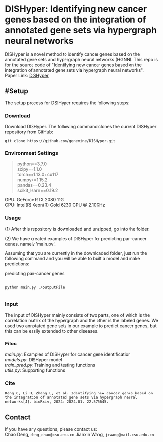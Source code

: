 # DISHyper: Identifying new cancer genes based on the integration of annotated gene sets via hypergraph neural networks
DISHyper is a novel method to identify cancer genes based on the annotated gene sets and hypergraph neural networks (HGNN).
This repo is for the source code of "Identifying new cancer genes based on the integration of annotated gene sets via hypergraph neural networks". \
Paper Link: [DISHyper](https://www.biorxiv.org/content/10.1101/2024.01.22.576645v1)

#Setup
------------------------
The setup process for DSIHyper requires the following steps:
### Download
Download DISHyper.  The following command clones the current DISHyper repository from GitHub:

    git clone https://github.com/genemine/DISHyper.git
    
### Environment Settings
> python==3.7.0 \
> scipy==1.1.0 \
> torch==1.13.0+cu117 \
> numpy==1.15.2 \
> pandas==0.23.4 \
> scikit_learn==0.19.2

GPU: GeForce RTX 2080 11G \
CPU: Intel(R) Xeon(R) Gold 6230 CPU @ 2.10GHz

### Usage
(1) After this repository is downloaded and unzipped, go into the folder. 

(2) We have created examples of DISHyper for predicting pan-cancer genes, namely 'main.py'.

Assuming that you are currently in the downloaded folder, just run the following command and you will be able to built a model and make predictions:

predicting pan-cancer genes
```bash
 
python main.py ./outputFile
 
 ```
 ### Input
The input of DISHyper mainly consists of two parts, one of which is the correlation matrix of the hypergraph and the other is the labeled genes. We used two annotated gene sets in our example to predict cancer genes, but this can be easily extended to other diseases.

### Files
*main.py*: Examples of DISHyper for cancer gene identification \
*models.py*: DISHyper model \
*train_pred.py*: Training and testing functions \
*utils.py*: Supporting functions

### Cite
```
Deng C, Li H, Zhang L, et al. Identifying new cancer genes based on the integration of annotated gene sets via hypergraph neural networks[J]. bioRxiv, 2024: 2024.01. 22.576645.
```

## Contact
If you have any questions, please contact us:<br>
Chao Deng, `deng_chao@csu.edu.cn` <be>
Jianxin Wang, `jxwang@mail.csu.edu.cn` 

